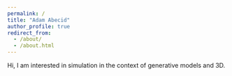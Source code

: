 ```yaml
---
permalink: /
title: "Adam Abecid"
author_profile: true
redirect_from: 
  - /about/
  - /about.html
---
```


Hi, I am interested in simulation in the context of generative models and 3D. 
